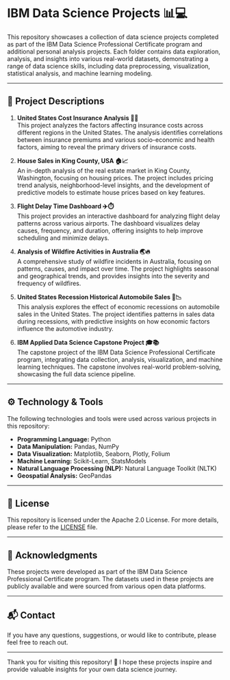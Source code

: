 # IBM Data Science Projects 📊💻

This repository showcases a collection of data science projects completed as part of the IBM Data Science Professional Certificate program and additional personal analysis projects. Each folder contains data exploration, analysis, and insights into various real-world datasets, demonstrating a range of data science skills, including data preprocessing, visualization, statistical analysis, and machine learning modeling.

---

## 📁 Project Descriptions

1. **United States Cost Insurance Analysis 🏥💲**  
   This project analyzes the factors affecting insurance costs across different regions in the United States. The analysis identifies correlations between insurance premiums and various socio-economic and health factors, aiming to reveal the primary drivers of insurance costs.  
 

2. **House Sales in King County, USA 🏠📈**  
   An in-depth analysis of the real estate market in King County, Washington, focusing on housing prices. The project includes pricing trend analysis, neighborhood-level insights, and the development of predictive models to estimate house prices based on key features.  
  

3. **Flight Delay Time Dashboard ✈️⏱️**  
   This project provides an interactive dashboard for analyzing flight delay patterns across various airports. The dashboard visualizes delay causes, frequency, and duration, offering insights to help improve scheduling and minimize delays.  
  

4. **Analysis of Wildfire Activities in Australia 🌏🔥**  
   A comprehensive study of wildfire incidents in Australia, focusing on patterns, causes, and impact over time. The project highlights seasonal and geographical trends, and provides insights into the severity and frequency of wildfires.  
   

5. **United States Recession Historical Automobile Sales 🚗📉**  
   This analysis explores the effect of economic recessions on automobile sales in the United States. The project identifies patterns in sales data during recessions, with predictive insights on how economic factors influence the automotive industry.  
   

6. **IBM Applied Data Science Capstone Project 🎓📚**  
   The capstone project of the IBM Data Science Professional Certificate program, integrating data collection, analysis, visualization, and machine learning techniques. The capstone involves real-world problem-solving, showcasing the full data science pipeline.  
   

---

## ⚙️ Technology & Tools

The following technologies and tools were used across various projects in this repository:
- **Programming Language:** Python
- **Data Manipulation:** Pandas, NumPy
- **Data Visualization:** Matplotlib, Seaborn, Plotly, Folium
- **Machine Learning:** Scikit-Learn, StatsModels
- **Natural Language Processing (NLP):** Natural Language Toolkit (NLTK)
- **Geospatial Analysis:** GeoPandas

---

## 📜 License

This repository is licensed under the Apache 2.0 License. For more details, please refer to the [LICENSE](LICENSE) file.

---

## 🤝 Acknowledgments

These projects were developed as part of the IBM Data Science Professional Certificate program. The datasets used in these projects are publicly available and were sourced from various open data platforms.

---

## 📬 Contact

If you have any questions, suggestions, or would like to contribute, please feel free to reach out.

---

Thank you for visiting this repository! 🌟 I hope these projects inspire and provide valuable insights for your own data science journey.

